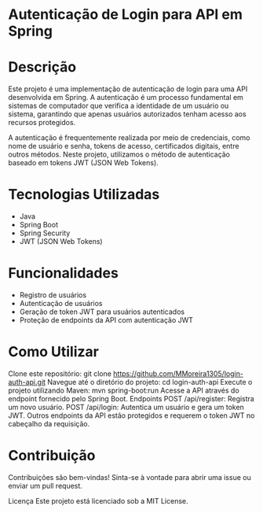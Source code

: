 Autenticação de Login para API em Spring
============================================================================================================
Descrição
============================================================================================================
Este projeto é uma implementação de autenticação de login para uma API desenvolvida em Spring. A autenticação é um processo fundamental em sistemas de computador que verifica a identidade de um usuário ou sistema, garantindo que apenas usuários autorizados tenham acesso aos recursos protegidos.

A autenticação é frequentemente realizada por meio de credenciais, como nome de usuário e senha, tokens de acesso, certificados digitais, entre outros métodos. Neste projeto, utilizamos o método de autenticação baseado em tokens JWT (JSON Web Tokens).

Tecnologias Utilizadas
============================================================================================================
- Java
- Spring Boot
- Spring Security
- JWT (JSON Web Tokens)

Funcionalidades
============================================================================================================
- Registro de usuários
- Autenticação de usuários
- Geração de token JWT para usuários autenticados
- Proteção de endpoints da API com autenticação JWT

Como Utilizar
============================================================================================================
Clone este repositório:
git clone https://github.com/MMoreira1305/login-auth-api.git
Navegue até o diretório do projeto:
cd login-auth-api
Execute o projeto utilizando Maven:
mvn spring-boot:run
Acesse a API através do endpoint fornecido pelo Spring Boot.
Endpoints
POST /api/register: Registra um novo usuário.
POST /api/login: Autentica um usuário e gera um token JWT.
Outros endpoints da API estão protegidos e requerem o token JWT no cabeçalho da requisição.

Contribuição
============================================================================================================
Contribuições são bem-vindas! Sinta-se à vontade para abrir uma issue ou enviar um pull request.

Licença
Este projeto está licenciado sob a MIT License.
